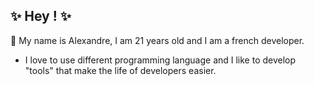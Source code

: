 ## ✨ Hey ! ✨

💬 My name is Alexandre, I am 21 years old and I am a french developer.
  - I love to use different programming language and I like to develop "tools" that make the life of developers easier.
